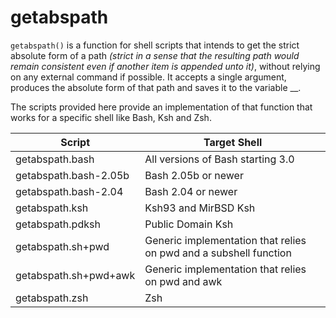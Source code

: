 # getabspath

`getabspath()` is a function for shell scripts that intends to get the
strict absolute form of a path *(strict in a sense that the resulting
path would remain consistent even if another item is appended unto it)*, 
without relying on any external command if possible.  It accepts a
single argument, produces the absolute form of that path and saves it to
the variable __.

The scripts provided here provide an implementation of that function
that works for a specific shell like Bash, Ksh and Zsh.

| Script                | Target Shell |
|-----------------------|--------------|
| getabspath.bash       | All versions of Bash starting 3.0 |
| getabspath.bash-2.05b | Bash 2.05b or newer |
| getabspath.bash-2.04  | Bash 2.04 or newer  |
| getabspath.ksh        | Ksh93 and MirBSD Ksh |
| getabspath.pdksh      | Public Domain Ksh |
| getabspath.sh+pwd     | Generic implementation that relies on pwd and a subshell function |
| getabspath.sh+pwd+awk | Generic implementation that relies on pwd and awk |
| getabspath.zsh        | Zsh |
